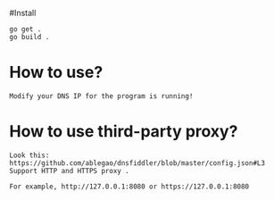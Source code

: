 #Install 

	go get . 
	go build .


# How to use?

	Modify your DNS IP for the program is running!

# How to use third-party proxy?

	Look this: https://github.com/ablegao/dnsfiddler/blob/master/config.json#L3
	Support HTTP and HTTPS proxy . 

	For example, http://127.0.0.1:8080 or https://127.0.0.1:8080

